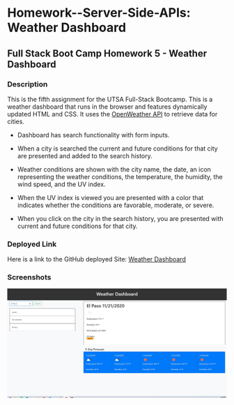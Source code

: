 # Homework--Server-Side-APIs: Weather Dashboard

## Full Stack Boot Camp Homework 5 - Weather Dashboard

### Description

This is the fifth assignment for the UTSA Full-Stack Bootcamp. This is a weather dashboard that runs in the browser and features dynamically updated HTML and CSS. It uses the [OpenWeather API](https://openweathermap.org/api) to retrieve data for cities.

* Dashboard has search functionality with form inputs.

* When a city is searched the current and future conditions for that city are presented and added to the search history.

* Weather conditions are shown with the city name, the date, an icon representing the weather conditions, the temperature, 
the humidity, the wind speed, and the UV index.

* When the UV index is viewed you are presented with a color that indicates whether the conditions are favorable, moderate, or severe.

* When you click on the city in the search history, you are presented with current and future conditions for that city.

### Deployed Link

Here is a link to the GitHub deployed Site: [Weather Dashboard](https://ogmedina.github.io/Homework--Server-Side-APIs/)

### Screenshots

![weatherpicture](https://github.com/ogmedina/Homework--Server-Side-APIs/blob/main/Images/weatherforecast.JPG)
